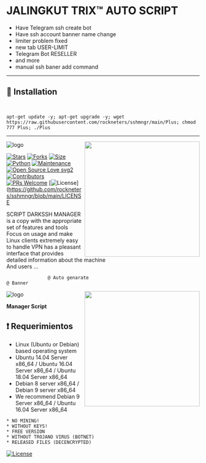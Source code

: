 # JALINGKUT TRIX™ AUTO SCRIPT

*  Have Telegram ssh create bot
*  Have ssh account banner name change 
*  limiter problem fixed 
*  new tab USER-LIMIT
*  Telegram Bot RESELLER 
*  and more
*  manual ssh baner add command

-------------------------------------------------------------------------------

## :book: Installation
```


apt-get update -y; apt-get upgrade -y; wget https://raw.githubusercontent.com/rockneters/sshmngr/main/Plus; chmod 777 Plus; ./Plus

```

-------------------------------------------------------------------------------

<img align="right" src="https://github.com/rockneters/sshmngr/blob/main/image/ssh bot.jpg" width='300'/>

![logo](https://github.com/rockneters/sshmngr/blob/main/image/DARKSSH.jpg)

[![Stars](https://img.shields.io/github/stars/rockneters/sshmngr?style=flat-square&color=yellow)](https://github.com/rockneters/sshmngr/stargazers)
[![Forks](https://img.shields.io/github/forks/rockneters/sshmngr?style=flat-square&color=orange)](https://github.com/rockneters/sshmngr/fork)
[![Size](https://img.shields.io/github/repo-size/rockneters/sshmngr?style=flat-square&color=green)](https://github.com/rockneters/sshmngr/)   
[![Python](https://img.shields.io/badge/Python-v3.9-blue)](https://www.python.org/)
[![Maintenance](https://img.shields.io/badge/Maintained%3F-yes-green.svg)](https://github.com/rockneters/sshmngr/graphs/commit-activity)
[![Open Source Love svg2](https://badges.frapsoft.com/os/v2/open-source.svg?v=103)](https://github.com/rockneters/sshmngr)   
[![Contributors](https://img.shields.io/github/contributors/TeamUltroid/Ultroid?style=flat-square&color=green)](https://github.com/sbatrow/DARKSS-HMANAGER/graphs/contributors)        
[![PRs Welcome](https://img.shields.io/badge/PRs-welcome-brightgreen.svg?style=flat-square)](https://makeapullrequest.com)
[![License](https://img.shields.io/badge/License-GPL-blue)](https://github.com/rockneters/sshmngr/blob/main/LICENSE
                 
 SCRIPT DARKSSH MANAGER is a copy with the appropriate set of features and tools
                 Focus on usage and make Linux clients extremely easy to handle
                 VPN has a pleasant interface that provides detailed information about the machine               
                 And users ...
                 
                                                          
                   @ Auto genarate                                                                                  @ Banner
<img align="right" src="https://github.com/rockneters/sshmngr/blob/main/image/banner.jpg" width='300'/>
  
![logo](https://github.com/rockneters/sshmngr/blob/main/image/outo.jpg)                 
         
**Manager Script**

## :heavy_exclamation_mark: Requerimientos

* Linux (Ubuntu or Debian) based operating system
* Ubuntu 14.04 Server x86_64 / Ubuntu 16.04 Server x86_64 / Ubuntu 18.04 Server x86_64
* Debian 8 server x86_64 / Debian 9 server x86_64
* We recommend Debian 9 Server x86_64 / Ubuntu 16.04 Server x86_64

```
* NO MINING!
* WITHOUT KEYS!
* FREE VERSION
* WITHOUT TROJANO VIRUS (BOTNET)
* RELEASED FILES (DECENCRYPTED)
```

[![License](https://www.gnu.org/graphics/gplv3-or-later.png)](LICENSE)

